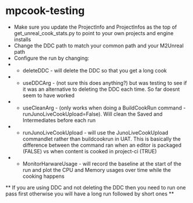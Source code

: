 # mpcook-testing

- Make sure you update the ProjectInfo and ProjectInfos as the top of get_unreal_cook_stats.py to point to your own projects and engine installs
- Change the DDC path to match your common path and your M2Unreal path
- Configure the run by changing:
- - deleteDDC - will delete the DDC so that you get a long cook
- - useDDCArg - (not sure this does anything?) but was testing to see if it was an alternative to deleting the DDC each time. So far doesnt seem to have worked
- - useCleanArg - (only works when doing a BuildCookRun command - runJunoLiveCookUpload=False). Will clean the Saved and Intermediates before each run
- - runJunoLiveCookUpload - will use the JunoLiveCookUpload commandlet rather than buildcookrun in UAT. This is basically the difference between the command ran when an editor is packaged (FALSE) vs when content is cooked in project-ci (TRUE)
- - MonitorHarwareUsage - will record the baseline at the start of the run and plot the CPU and Memory usages over time while the cooking happens

** If you are using DDC and not deleting the DDC then you need to run one pass first otherwise you will have a long run followed by short ones ** 
